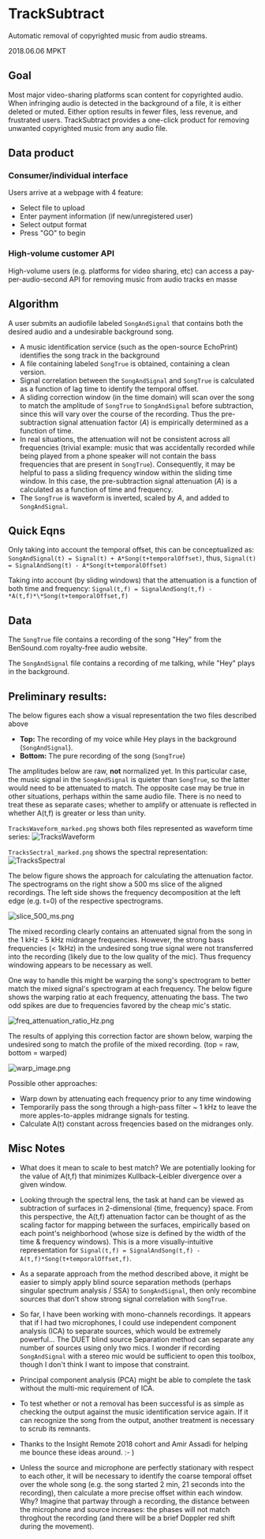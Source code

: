 # TrackSubtract
Automatic removal of copyrighted music from audio streams.

2018.06.06 MPKT

## Goal
Most major video-sharing platforms scan content for copyrighted audio. When infringing audio is detected in the background of a file, it is either deleted or muted. Either option results in fewer files, less revenue, and frustrated users. TrackSubtract provides a one-click product for removing unwanted copyrighted music from any audio file.

## Data product
### Consumer/individual interface
Users arrive at a webpage with 4 feature:
-  Select file to upload
-  Enter payment information (if new/unregistered user)
-  Select output format
-  Press "GO" to begin

### High-volume customer API
High-volume users (e.g. platforms for video sharing, etc) can access a pay-per-audio-second API for removing music from audio tracks en masse

## Algorithm
A user submits an audiofile labeled `SongAndSignal` that contains both the desired audio and a undesirable background song.
-  A music identification service (such as the open-source EchoPrint) identifies the song track in the background
-  A file containing labeled `SongTrue` is obtained, containing a clean version.
-  Signal correlation between the `SongAndSignal` and `SongTrue` is calculated as a function of lag time to identify the temporal offset.
-  A sliding correction window (in the time domain) will scan over the song to match the amplitude of `SongTrue` to `SongAndSignal` before subtraction, since this will vary over the course of the recording. Thus the pre-subtraction signal attenuation factor (*A*) is empirically determined as a function of time.
-  In real situations, the attenuation will not be consistent across all frequencies (trivial example: music that was accidentally recorded while being played from a phone speaker will not contain the bass frequencies that are present in `SongTrue`). Consequently, it may be helpful to pass a sliding frequency window within the sliding time window. In this case, the pre-subtraction signal attenuation (*A*) is a calculated as a function of time and frequency.
-  The `SongTrue` is waveform is inverted, scaled by *A*, and added to `SongAndSignal`.

## Quick Eqns
Only taking into account the temporal offset, this can be conceptualized as: `SongAndSignal(t) = Signal(t) + A*Song(t+temporalOffset)`, thus, `Signal(t) = SignalAndSong(t) - A*Song(t+temporalOffset)`

Taking into account (by sliding windows) that the attenuation is a function of both time and frequency: `Signal(t,f) = SignalAndSong(t,f) - *A(t,f)*\*Song(t+temporalOffset,f)`

## Data
The `SongTrue` file contains a recording of the song "Hey" from the BenSound.com royalty-free audio website.

The `SongAndSignal` file contains a recording of me talking, while "Hey" plays in the background.

## Preliminary results:
The below figures each show a visual representation the two files described above
-  **Top:** The recording of my voice while Hey plays in the background (`SongAndSignal`).
-  **Bottom:** The pure recording of the song (`SongTrue`)

The amplitudes below are raw, **not** normalized yet. In this particular case, the music signal in the `SongAndSignal` is quieter than `SongTrue`, so the latter would need to be attenuated to match. The opposite case may be true in other situations, perhaps within the same audio file. There is no need to treat these as separate cases; whether to amplify or attenuate is reflected in whether A(t,f) is greater or less than unity.

`TracksWaveform_marked.png` shows both files represented as waveform time series:
![TracksWaveform](TracksWaveform_marked.png)

`TracksSectral_marked.png` shows the spectral representation:
![TracksSpectral](TracksSpectral_marked.png)

The below figure shows the approach for calculating the attenuation factor. The spectrograms on the right show a 500 ms slice of the aligned recordings. The left side shows the frequency decomposition at the left edge (e.g. t=0) of the respective spectrograms.

![slice_500_ms.png](slice_500_ms.png)

The mixed recording clearly contains an attenuated signal from the song in the 1 kHz - 5 kHz midrange frequencies. However, the strong bass frequencies (< 1kHz) in the undesired song true signal were not transferred into the recording (likely due to the low quality of the mic). Thus frequency windowing appears to be necessary as well.

One way to handle this might be warping the song's spectrogram to better match the mixed signal's spectrogram at each frequency. The below figure shows the warping ratio at each frequency, attenuating the bass. The two odd spikes are due to frequencies favored by the cheap mic's static.

![freq_attenuation_ratio_Hz.png](freq_attenuation_ratio_Hz.png)

The results of applying this correction factor are shown below, warping the undesired song to match the profile of the mixed recording. (top = raw, bottom = warped)

![warp_image.png](warp_image.png)

Possible other approaches:
-  Warp down by attenuating each frequency prior to any time windowing
-  Temporarily pass the song through a high-pass filter ~ 1 kHz to leave the more apples-to-apples midrange signals for testing.
-  Calculate A(t) constant across freqencies based on the midranges only. 

## Misc Notes

-  What does it mean to scale to best match? We are potentially looking for the value of A(t,f) that minimizes Kullback–Leibler divergence over a given window.

-  Looking through the spectral lens, the task at hand can be viewed as subtraction of surfaces in 2-dimensional {time, frequency} space. From this perspective, the A(t,f) attenuation factor can be thought of as the scaling factor for mapping between the surfaces, empirically based on each point's neighborhood (whose size is defined by the width of the time & frequency windows). This is a more visually-intuitive representation for `Signal(t,f) = SignalAndSong(t,f) - A(t,f)*Song(t+temporalOffset,f)`.

-  As a separate approach from the method described above, it might be easier to simply apply blind source separation methods (perhaps singular spectrum analysis / SSA) to `SongAndSignal`, then only recombine sources that don't show strong signal correlation with `SongTrue`.

-  So far, I have been working with mono-channels recordings. It appears that if I had two microphones, I could use independent component analysis (ICA) to separate sources, which would be extremely powerful... The DUET blind source Separation method can separate any number of sources using only two mics. I wonder if recording `SongAndSignal` with a stereo mic would be sufficient to open this toolbox, though I don't think I want to impose that constraint.

-  Principal component analysis (PCA) might be able to complete the task without the multi-mic requirement of ICA.

-  To test whether or not a removal has been successful is as simple as checking the output against the music identification service again. If it can recognize the song from the output, another treatment is necessary to scrub its remnants.

-  Thanks to the Insight Remote 2018 cohort and Amir Assadi for helping me bounce these ideas around. :- )

-  Unless the source and microphone are perfectly stationary with respect to each other, it will be necessary to identify the coarse temporal offset over the whole song (e.g. the song started 2 min, 21 seconds into the recording), then calculate a more precise offset within each window. Why? Imagine that partway through a recording, the distance between the microphone and source increases: the phases will not match throghout the recording (and there will be a brief Doppler red shift during the movement).
